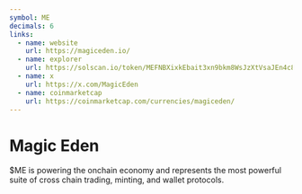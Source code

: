 ```yaml
---
symbol: ME
decimals: 6
links:
  - name: website
    url: https://magiceden.io/
  - name: explorer
    url: https://solscan.io/token/MEFNBXixkEbait3xn9bkm8WsJzXtVsaJEn4c8Sam21u
  - name: x
    url: https://x.com/MagicEden
  - name: coinmarketcap
    url: https://coinmarketcap.com/currencies/magiceden/
---
```


# Magic Eden

$ME is powering the onchain economy and represents the most powerful suite of cross chain trading, minting, and wallet protocols.
